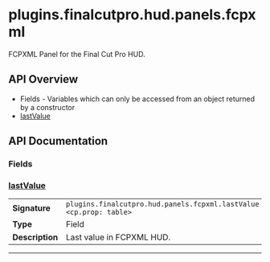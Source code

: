 # plugins.finalcutpro.hud.panels.fcpxml

FCPXML Panel for the Final Cut Pro HUD.

## API Overview
* Fields - Variables which can only be accessed from an object returned by a constructor
 * [lastValue](#lastvalue)

## API Documentation

### Fields


### [lastValue](#lastvalue)

|                                             |                                                                                     |
| --------------------------------------------|-------------------------------------------------------------------------------------|
| **Signature**                               | `plugins.finalcutpro.hud.panels.fcpxml.lastValue <cp.prop: table>`                                                                    |
| **Type**                                    | Field                                                                     |
| **Description**                             | Last value in FCPXML HUD.                                                                     |

---
